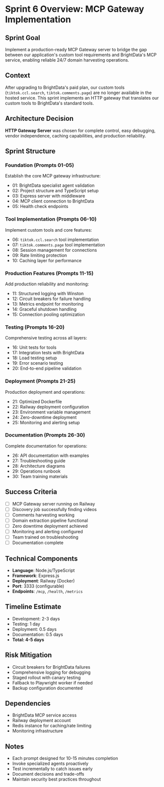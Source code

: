 # Sprint 6 Overview: MCP Gateway Implementation

## Sprint Goal

Implement a production-ready MCP Gateway server to bridge the gap between our application's custom tool requirements and BrightData's MCP service, enabling reliable 24/7 domain harvesting operations.

## Context

After upgrading to BrightData's paid plan, our custom tools (`tiktok.ccl.search`, `tiktok.comments.page`) are no longer available in the hosted service. This sprint implements an HTTP gateway that translates our custom tools to BrightData's standard tools.

## Architecture Decision

**HTTP Gateway Server** was chosen for complete control, easy debugging, vendor independence, caching capabilities, and production reliability.

## Sprint Structure

### Foundation (Prompts 01-05)

Establish the core MCP gateway infrastructure:

- 01: BrightData specialist agent validation
- 02: Project structure and TypeScript setup
- 03: Express server with middleware
- 04: MCP client connection to BrightData
- 05: Health check endpoints

### Tool Implementation (Prompts 06-10)

Implement custom tools and core features:

- 06: `tiktok.ccl.search` tool implementation
- 07: `tiktok.comments.page` tool implementation
- 08: Session management for connections
- 09: Rate limiting protection
- 10: Caching layer for performance

### Production Features (Prompts 11-15)

Add production reliability and monitoring:

- 11: Structured logging with Winston
- 12: Circuit breakers for failure handling
- 13: Metrics endpoint for monitoring
- 14: Graceful shutdown handling
- 15: Connection pooling optimization

### Testing (Prompts 16-20)

Comprehensive testing across all layers:

- 16: Unit tests for tools
- 17: Integration tests with BrightData
- 18: Load testing setup
- 19: Error scenario testing
- 20: End-to-end pipeline validation

### Deployment (Prompts 21-25)

Production deployment and operations:

- 21: Optimized Dockerfile
- 22: Railway deployment configuration
- 23: Environment variable management
- 24: Zero-downtime deployment
- 25: Monitoring and alerting setup

### Documentation (Prompts 26-30)

Complete documentation for operations:

- 26: API documentation with examples
- 27: Troubleshooting guide
- 28: Architecture diagrams
- 29: Operations runbook
- 30: Team training materials

## Success Criteria

- [ ] MCP Gateway server running on Railway
- [ ] Discovery job successfully finding videos
- [ ] Comments harvesting working
- [ ] Domain extraction pipeline functional
- [ ] Zero downtime deployment achieved
- [ ] Monitoring and alerting configured
- [ ] Team trained on troubleshooting
- [ ] Documentation complete

## Technical Components

- **Language**: Node.js/TypeScript
- **Framework**: Express.js
- **Deployment**: Railway (Docker)
- **Port**: 3333 (configurable)
- **Endpoints**: `/mcp`, `/health`, `/metrics`

## Timeline Estimate

- Development: 2-3 days
- Testing: 1 day
- Deployment: 0.5 days
- Documentation: 0.5 days
- **Total: 4-5 days**

## Risk Mitigation

- Circuit breakers for BrightData failures
- Comprehensive logging for debugging
- Staged rollout with canary testing
- Fallback to Playwright worker if needed
- Backup configuration documented

## Dependencies

- BrightData MCP service access
- Railway deployment account
- Redis instance for caching/rate limiting
- Monitoring infrastructure

## Notes

- Each prompt designed for 10-15 minutes completion
- Invoke specialized agents proactively
- Test incrementally to catch issues early
- Document decisions and trade-offs
- Maintain security best practices throughout
